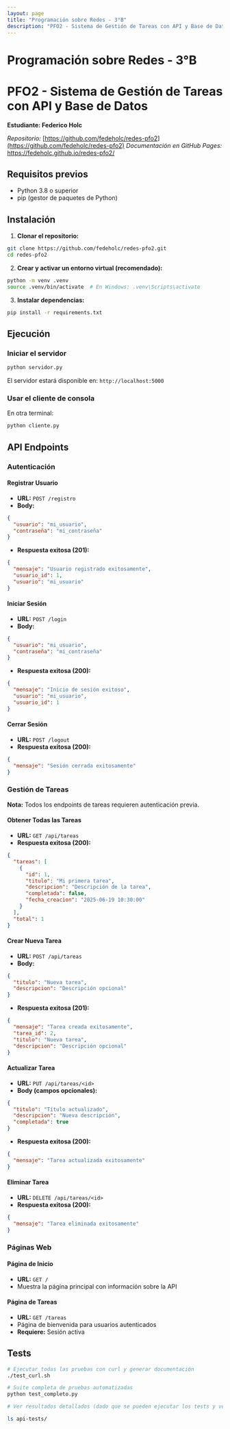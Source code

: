 ```yaml
---
layout: page
title: "Programación sobre Redes - 3°B"
description: "PFO2 - Sistema de Gestión de Tareas con API y Base de Datos"
---
```


# Programación sobre Redes - 3°B

# PFO2 - Sistema de Gestión de Tareas con API y Base de Datos

**Estudiante: Federico Holc**

_Repositorio:_ [https://github.com/fedeholc/redes-pfo2](https://github.com/fedeholc/redes-pfo2)
_Documentación en GitHub Pages:_ https://fedeholc.github.io/redes-pfo2/

## Requisitos previos

- Python 3.8 o superior
- pip (gestor de paquetes de Python)

## Instalación

1. **Clonar el repositorio:**

```bash
git clone https://github.com/fedeholc/redes-pfo2.git
cd redes-pfo2
```

2. **Crear y activar un entorno virtual (recomendado):**

```bash
python -m venv .venv
source .venv/bin/activate  # En Windows: .venv\Scripts\activate
```

3. **Instalar dependencias:**

```bash
pip install -r requirements.txt
```

## Ejecución

### Iniciar el servidor

```bash
python servidor.py
```

El servidor estará disponible en: `http://localhost:5000`

### Usar el cliente de consola

En otra terminal:

```bash
python cliente.py
```

## API Endpoints

### Autenticación

#### Registrar Usuario

- **URL:** `POST /registro`
- **Body:**

```json
{
  "usuario": "mi_usuario",
  "contraseña": "mi_contraseña"
}
```

- **Respuesta exitosa (201):**

```json
{
  "mensaje": "Usuario registrado exitosamente",
  "usuario_id": 1,
  "usuario": "mi_usuario"
}
```

#### Iniciar Sesión

- **URL:** `POST /login`
- **Body:**

```json
{
  "usuario": "mi_usuario",
  "contraseña": "mi_contraseña"
}
```

- **Respuesta exitosa (200):**

```json
{
  "mensaje": "Inicio de sesión exitoso",
  "usuario": "mi_usuario",
  "usuario_id": 1
}
```

#### Cerrar Sesión

- **URL:** `POST /logout`
- **Respuesta exitosa (200):**

```json
{
  "mensaje": "Sesión cerrada exitosamente"
}
```

### Gestión de Tareas

**Nota:** Todos los endpoints de tareas requieren autenticación previa.

#### Obtener Todas las Tareas

- **URL:** `GET /api/tareas`
- **Respuesta exitosa (200):**

```json
{
  "tareas": [
    {
      "id": 1,
      "titulo": "Mi primera tarea",
      "descripcion": "Descripción de la tarea",
      "completada": false,
      "fecha_creacion": "2025-06-19 10:30:00"
    }
  ],
  "total": 1
}
```

#### Crear Nueva Tarea

- **URL:** `POST /api/tareas`
- **Body:**

```json
{
  "titulo": "Nueva tarea",
  "descripcion": "Descripción opcional"
}
```

- **Respuesta exitosa (201):**

```json
{
  "mensaje": "Tarea creada exitosamente",
  "tarea_id": 2,
  "titulo": "Nueva tarea",
  "descripcion": "Descripción opcional"
}
```

#### Actualizar Tarea

- **URL:** `PUT /api/tareas/<id>`
- **Body (campos opcionales):**

```json
{
  "titulo": "Título actualizado",
  "descripcion": "Nueva descripción",
  "completada": true
}
```

- **Respuesta exitosa (200):**

```json
{
  "mensaje": "Tarea actualizada exitosamente"
}
```

#### Eliminar Tarea

- **URL:** `DELETE /api/tareas/<id>`
- **Respuesta exitosa (200):**

```json
{
  "mensaje": "Tarea eliminada exitosamente"
}
```

### Páginas Web

#### Página de Inicio

- **URL:** `GET /`
- Muestra la página principal con información sobre la API

#### Página de Tareas

- **URL:** `GET /tareas`
- Página de bienvenida para usuarios autenticados
- **Requiere:** Sesión activa

## Tests

```bash
# Ejecutar todas las pruebas con curl y generar documentación
./test_curl.sh

# Suite completa de pruebas automatizadas
python test_completo.py

# Ver resultados detallados (dado que se pueden ejecutar los tests y ver los resultados consideré que no era necesario adjuntar capturas de pantalla de los mismos)

ls api-tests/
```
